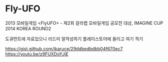 # Fly-UFO
2013 모바일게임 &lt;FlyUFO> - 제2회 갈라랩 모바일게임 공모전 대상, IMAGINE CUP 2014 KOREA ROUND2

도큐먼트에 자료있으니 리드미 잘작성하기
플레이스토어에 올리고 여기 적기

https://gist.github.com/ikaruce/29ddbedbdbb04f670ec7
https://youtu.be/z9FUXDoYJjE
